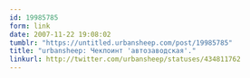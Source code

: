 ```yaml
---
id: 19985785
form: link
date: 2007-11-22 19:08:02
tumblr: "https://untitled.urbansheep.com/post/19985785"
title: "urbansheep: Чекпоинт 'автозаводская'."
linkurl: http://twitter.com/urbansheep/statuses/434811762
---
```


